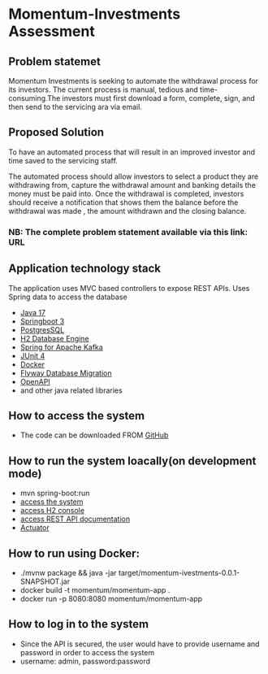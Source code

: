 # Momentum-Investments Assessment
## Problem statemet
Momentum Investments is seeking to automate the withdrawal process for its investors.
The current process is manual, tedious and time-consuming.The investors must first download a form, complete, sign, 
and then send to the servicing ara via email.

## Proposed Solution
To have an automated process that will result in an improved investor and time saved to the
servicing staff.

The automated process should allow investors to select a product they are withdrawing from,
capture the withdrawal amount and banking details the money must be paid into. Once
the withdrawal is completed, investors should receive a notification that shows them the balance before
the withdrawal was made , the amount withdrawn and the closing balance.

### NB: The complete problem statement available via this link: URL

## Application technology stack
The application uses MVC based controllers to expose REST APIs. Uses Spring data to access the database
- [Java 17](https://www.oracle.com/java/technologies/javase/17-relnote-issues.html)
- [Springboot 3](https://github.com/spring-projects/spring-boot/wiki/Spring-Boot-3.0-Release-Notes)
- [PostgresSQL](https://www.postgresql.org/)
- [H2 Database Engine](https://www.h2database.com/html/main.html) 
- [Spring for Apache Kafka](https://docs.spring.io/spring-kafka/reference/html/)
- [JUnit 4](https://junit.org/junit4/)
- [Docker](https://www.docker.com/)
- [Flyway Database Migration](https://flywaydb.org/)
- [OpenAPI](https://github.com/springdoc/springdoc-openapi)
- and other java related libraries

## How to access the system
- The code can be downloaded FROM [GitHub](https://github.com/MrWanted/momentum-investments.git)
## How to run the system loacally(on development mode)
- mvn spring-boot:run
- [access the system](http://localhost:8080/)
- [access H2 console](http://localhost:8080/h2-console/)
- [access REST API documentation](http://localhost:8080/swagger-ui/index.html)
- [Actuator](http://localhost:8080/actuator)
## How to run using Docker:
- ./mvnw package && java -jar target/momentum-ivestments-0.0.1-SNAPSHOT.jar
- docker build -t momentum/momentum-app . 
- docker run -p 8080:8080 momentum/momentum-app

## How to log in to the system
- Since the API is secured, the user would have to provide username and password in order to access the system
- username: admin, password:password


